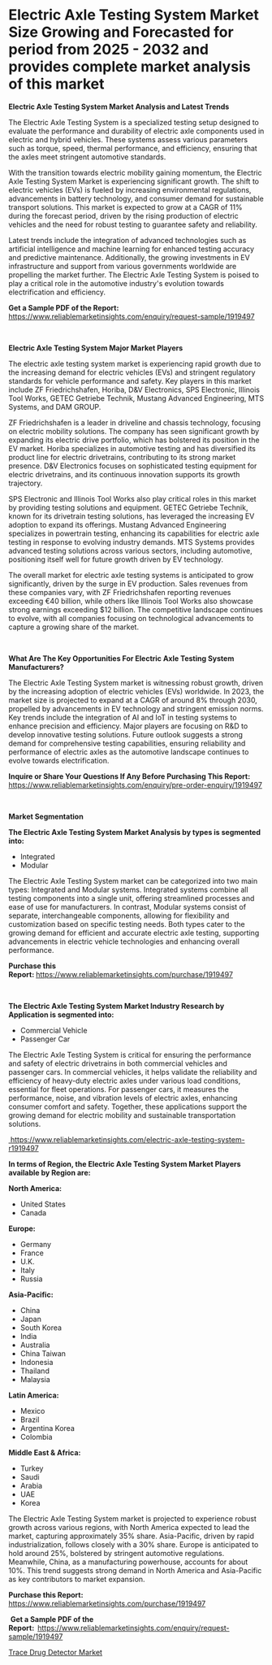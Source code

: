 <p><h1>Electric Axle Testing System Market Size Growing and Forecasted for period from 2025 - 2032 and provides complete market analysis of this market</h1></p><p><strong>Electric Axle Testing System Market Analysis and Latest Trends</strong></p>
<p><p>The Electric Axle Testing System is a specialized testing setup designed to evaluate the performance and durability of electric axle components used in electric and hybrid vehicles. These systems assess various parameters such as torque, speed, thermal performance, and efficiency, ensuring that the axles meet stringent automotive standards. </p><p>With the transition towards electric mobility gaining momentum, the Electric Axle Testing System Market is experiencing significant growth. The shift to electric vehicles (EVs) is fueled by increasing environmental regulations, advancements in battery technology, and consumer demand for sustainable transport solutions. This market is expected to grow at a CAGR of 11% during the forecast period, driven by the rising production of electric vehicles and the need for robust testing to guarantee safety and reliability.</p><p>Latest trends include the integration of advanced technologies such as artificial intelligence and machine learning for enhanced testing accuracy and predictive maintenance. Additionally, the growing investments in EV infrastructure and support from various governments worldwide are propelling the market further. The Electric Axle Testing System is poised to play a critical role in the automotive industry's evolution towards electrification and efficiency.</p></p>
<p><strong>Get a Sample PDF of the Report:&nbsp;</strong> <a href="https://www.reliablemarketinsights.com/enquiry/request-sample/1919497?utm_campaign=1937&utm_medium=2&utm_source=Github&utm_content=ia&utm_term=01032025&utm_id=electric-axle-testing-system">https://www.reliablemarketinsights.com/enquiry/request-sample/1919497</a></p>
<p>&nbsp;</p>
<p><strong>Electric Axle Testing System Major Market Players</strong></p>
<p><p>The electric axle testing system market is experiencing rapid growth due to the increasing demand for electric vehicles (EVs) and stringent regulatory standards for vehicle performance and safety. Key players in this market include ZF Friedrichshafen, Horiba, D&V Electronics, SPS Electronic, Illinois Tool Works, GETEC Getriebe Technik, Mustang Advanced Engineering, MTS Systems, and DAM GROUP.</p><p>ZF Friedrichshafen is a leader in driveline and chassis technology, focusing on electric mobility solutions. The company has seen significant growth by expanding its electric drive portfolio, which has bolstered its position in the EV market. Horiba specializes in automotive testing and has diversified its product line for electric drivetrains, contributing to its strong market presence. D&V Electronics focuses on sophisticated testing equipment for electric drivetrains, and its continuous innovation supports its growth trajectory.</p><p>SPS Electronic and Illinois Tool Works also play critical roles in this market by providing testing solutions and equipment. GETEC Getriebe Technik, known for its drivetrain testing solutions, has leveraged the increasing EV adoption to expand its offerings. Mustang Advanced Engineering specializes in powertrain testing, enhancing its capabilities for electric axle testing in response to evolving industry demands. MTS Systems provides advanced testing solutions across various sectors, including automotive, positioning itself well for future growth driven by EV technology.</p><p>The overall market for electric axle testing systems is anticipated to grow significantly, driven by the surge in EV production. Sales revenues from these companies vary, with ZF Friedrichshafen reporting revenues exceeding €40 billion, while others like Illinois Tool Works also showcase strong earnings exceeding $12 billion. The competitive landscape continues to evolve, with all companies focusing on technological advancements to capture a growing share of the market.</p></p>
<p>&nbsp;</p>
<p><strong>What Are The Key Opportunities For Electric Axle Testing System Manufacturers?</strong></p>
<p><p>The Electric Axle Testing System market is witnessing robust growth, driven by the increasing adoption of electric vehicles (EVs) worldwide. In 2023, the market size is projected to expand at a CAGR of around 8% through 2030, propelled by advancements in EV technology and stringent emission norms. Key trends include the integration of AI and IoT in testing systems to enhance precision and efficiency. Major players are focusing on R&D to develop innovative testing solutions. Future outlook suggests a strong demand for comprehensive testing capabilities, ensuring reliability and performance of electric axles as the automotive landscape continues to evolve towards electrification.</p></p>
<p><strong>Inquire or Share Your Questions If Any Before Purchasing This Report:</strong> <a href="https://www.reliablemarketinsights.com/enquiry/pre-order-enquiry/1919497?utm_campaign=1937&utm_medium=2&utm_source=Github&utm_content=ia&utm_term=01032025&utm_id=electric-axle-testing-system">https://www.reliablemarketinsights.com/enquiry/pre-order-enquiry/1919497</a></p>
<p>&nbsp;</p>
<p><strong>Market Segmentation</strong></p>
<p><strong>The Electric Axle Testing System Market Analysis by types is segmented into:</strong></p>
<p><ul><li>Integrated</li><li>Modular</li></ul></p>
<p><p>The Electric Axle Testing System market can be categorized into two main types: Integrated and Modular systems. Integrated systems combine all testing components into a single unit, offering streamlined processes and ease of use for manufacturers. In contrast, Modular systems consist of separate, interchangeable components, allowing for flexibility and customization based on specific testing needs. Both types cater to the growing demand for efficient and accurate electric axle testing, supporting advancements in electric vehicle technologies and enhancing overall performance.</p></p>
<p><strong>Purchase this Report:&nbsp;</strong><a href="https://www.reliablemarketinsights.com/purchase/1919497?utm_campaign=1937&utm_medium=2&utm_source=Github&utm_content=ia&utm_term=01032025&utm_id=electric-axle-testing-system">https://www.reliablemarketinsights.com/purchase/1919497</a></p>
<p>&nbsp;</p>
<p><strong>The Electric Axle Testing System Market Industry Research by Application is segmented into:</strong></p>
<p><ul><li>Commercial Vehicle</li><li>Passenger Car</li></ul></p>
<p><p>The Electric Axle Testing System is critical for ensuring the performance and safety of electric drivetrains in both commercial vehicles and passenger cars. In commercial vehicles, it helps validate the reliability and efficiency of heavy-duty electric axles under various load conditions, essential for fleet operations. For passenger cars, it measures the performance, noise, and vibration levels of electric axles, enhancing consumer comfort and safety. Together, these applications support the growing demand for electric mobility and sustainable transportation solutions.</p></p>
<p><a href="https://www.reliablemarketinsights.com/electric-axle-testing-system-r1919497?utm_campaign=1937&utm_medium=2&utm_source=Github&utm_content=ia&utm_term=01032025&utm_id=electric-axle-testing-system">&nbsp;https://www.reliablemarketinsights.com/electric-axle-testing-system-r1919497</a></p>
<p><strong>In terms of Region, the Electric Axle Testing System Market Players available by Region are:</strong></p>
<p>
    <p> <strong> North America: </strong>
        <ul>
            <li>United States</li>
            <li>Canada</li>
        </ul>
        </p> 
    <p> <strong> Europe: </strong>
        <ul>
            <li>Germany</li>
            <li>France</li>
            <li>U.K.</li>
            <li>Italy</li>
            <li>Russia</li>
        </ul>
        </p> 
    <p> <strong> Asia-Pacific: </strong>
        <ul>
            <li>China</li>
            <li>Japan</li>
            <li>South Korea</li>
            <li>India</li>
            <li>Australia</li>
            <li>China Taiwan</li>
            <li>Indonesia</li>
            <li>Thailand</li>
            <li>Malaysia</li>
        </ul>
        </p> 
    <p> <strong> Latin America: </strong>
        <ul>
            <li>Mexico</li>
            <li>Brazil</li>
            <li>Argentina Korea</li>
            <li>Colombia</li>
        </ul>
        </p> 
    <p> <strong> Middle East & Africa: </strong>
        <ul>
            <li>Turkey</li>
            <li>Saudi</li>
            <li>Arabia</li>
            <li>UAE</li>
            <li>Korea</li>
        </ul>
    </p>
    </p>
<p><p>The Electric Axle Testing System market is projected to experience robust growth across various regions, with North America expected to lead the market, capturing approximately 35% share. Asia-Pacific, driven by rapid industrialization, follows closely with a 30% share. Europe is anticipated to hold around 25%, bolstered by stringent automotive regulations. Meanwhile, China, as a manufacturing powerhouse, accounts for about 10%. This trend suggests strong demand in North America and Asia-Pacific as key contributors to market expansion.</p></p>
<p><strong>Purchase this Report: </strong><a href="https://www.reliablemarketinsights.com/purchase/1919497?utm_campaign=1937&utm_medium=2&utm_source=Github&utm_content=ia&utm_term=01032025&utm_id=electric-axle-testing-system">https://www.reliablemarketinsights.com/purchase/1919497</a></p>
<p>&nbsp;<strong>Get a Sample PDF of the Report:&nbsp;&nbsp;</strong><a href="https://www.reliablemarketinsights.com/enquiry/request-sample/1919497?utm_campaign=1937&utm_medium=2&utm_source=Github&utm_content=ia&utm_term=01032025&utm_id=electric-axle-testing-system">https://www.reliablemarketinsights.com/enquiry/request-sample/1919497</a></p>
<p><strong></strong></p>
<p><p><a href="https://github.com/bmorecock/Market-Research-Report-List-6/blob/main/trace-drug-detector-market.md?utm_campaign=1937&utm_medium=2&utm_source=Github&utm_content=ia&utm_term=01032025&utm_id=electric-axle-testing-system">Trace Drug Detector Market</a></p></p>